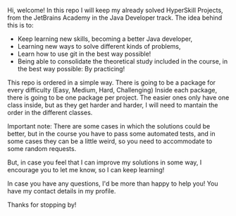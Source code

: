 Hi, welcome!
In this repo I will keep my already solved HyperSkill Projects, from the JetBrains Academy in the Java Developer track.
The idea behind this is to:
- Keep learning new skills, becoming a better Java developer,
- Learning new ways to solve different kinds of problems,
- Learn how to use git in the best way possible!
- Being able to consolidate the theoretical study included in the course, in the best way possible: By practicing!

This repo is ordered in a simple way. There is going to be a package for every difficulty (Easy, Medium, Hard, Challenging)
Inside each package, there is going to be one package per project. The easier ones only have one class inside, but as they get harder and harder, I will need to mantain the order in the different classes.

Important note: There are some cases in which the solutions could be better, but in the course you have to pass some automated tests, and in some cases they can be a little weird, so you need to accommodate to some random requests.

But, in case you feel that I can improve my solutions in some way, I encourage you to let me know, so I can keep learning!

In case you have any questions, I'd be more than happy to help you! You have my contact details in my profile.

Thanks for stopping by!
